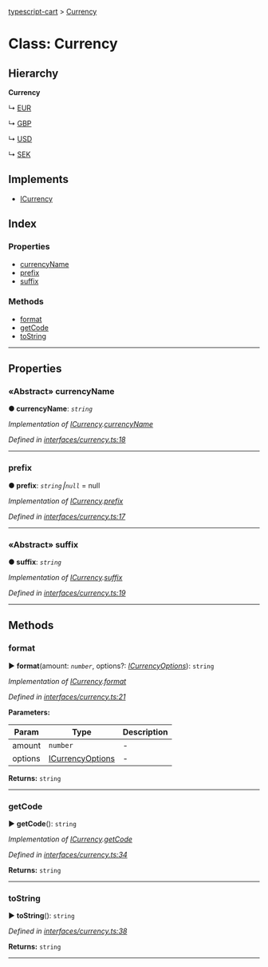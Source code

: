 [typescript-cart](../README.md) > [Currency](../classes/currency.md)



# Class: Currency

## Hierarchy

**Currency**

↳  [EUR](eur.md)




↳  [GBP](gbp.md)




↳  [USD](usd.md)




↳  [SEK](sek.md)








## Implements

* [ICurrency](../interfaces/icurrency.md)

## Index

### Properties

* [currencyName](currency.md#currencyname)
* [prefix](currency.md#prefix)
* [suffix](currency.md#suffix)


### Methods

* [format](currency.md#format)
* [getCode](currency.md#getcode)
* [toString](currency.md#tostring)



---
## Properties
<a id="currencyname"></a>

### «Abstract» currencyName

**●  currencyName**:  *`string`* 

*Implementation of [ICurrency](../interfaces/icurrency.md).[currencyName](../interfaces/icurrency.md#currencyname)*

*Defined in [interfaces/currency.ts:18](https://github.com/FlareMind/typescript-cart/blob/1125687/src/interfaces/currency.ts#L18)*





___

<a id="prefix"></a>

###  prefix

**●  prefix**:  *`string`⎮`null`*  =  null

*Implementation of [ICurrency](../interfaces/icurrency.md).[prefix](../interfaces/icurrency.md#prefix)*

*Defined in [interfaces/currency.ts:17](https://github.com/FlareMind/typescript-cart/blob/1125687/src/interfaces/currency.ts#L17)*





___

<a id="suffix"></a>

### «Abstract» suffix

**●  suffix**:  *`string`* 

*Implementation of [ICurrency](../interfaces/icurrency.md).[suffix](../interfaces/icurrency.md#suffix)*

*Defined in [interfaces/currency.ts:19](https://github.com/FlareMind/typescript-cart/blob/1125687/src/interfaces/currency.ts#L19)*





___


## Methods
<a id="format"></a>

###  format

► **format**(amount: *`number`*, options?: *[ICurrencyOptions](../interfaces/icurrencyoptions.md)*): `string`



*Implementation of [ICurrency](../interfaces/icurrency.md).[format](../interfaces/icurrency.md#format)*

*Defined in [interfaces/currency.ts:21](https://github.com/FlareMind/typescript-cart/blob/1125687/src/interfaces/currency.ts#L21)*



**Parameters:**

| Param | Type | Description |
| ------ | ------ | ------ |
| amount | `number`   |  - |
| options | [ICurrencyOptions](../interfaces/icurrencyoptions.md)   |  - |





**Returns:** `string`





___

<a id="getcode"></a>

###  getCode

► **getCode**(): `string`



*Implementation of [ICurrency](../interfaces/icurrency.md).[getCode](../interfaces/icurrency.md#getcode)*

*Defined in [interfaces/currency.ts:34](https://github.com/FlareMind/typescript-cart/blob/1125687/src/interfaces/currency.ts#L34)*





**Returns:** `string`





___

<a id="tostring"></a>

###  toString

► **toString**(): `string`



*Defined in [interfaces/currency.ts:38](https://github.com/FlareMind/typescript-cart/blob/1125687/src/interfaces/currency.ts#L38)*





**Returns:** `string`





___


